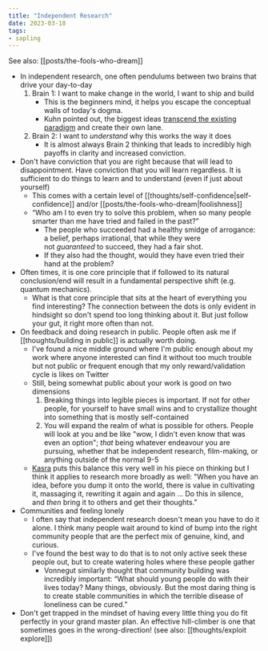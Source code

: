 ```yaml
---
title: "Independent Research"
date: 2023-03-18
tags:
- sapling
---
```


See also: [[posts/the-fools-who-dream]]

- In independent research, one often pendulums between two brains that drive your day-to-day
	1. Brain 1: I want to make change in the world, I want to ship and build
		- This is the beginners mind, it helps you escape the conceptual walls of today's dogma.
		- Kuhn pointed out, the biggest ideas [transcend the existing paradigm](https://en.wikipedia.org/wiki/Paradigm_shift) and create their own lane.
	2. Brain 2: I want to *understand* why this works the way it does
		- It is almost always Brain 2 thinking that leads to incredibly high payoffs in clarity and increased conviction.
- Don't have conviction that you are right because that will lead to disappointment. Have conviction that you will learn regardless. It is sufficient to do things to learn and to understand (even if just about yourself)
	- This comes with a certain level of [[thoughts/self-confidence|self-confidence]] and/or [[posts/the-fools-who-dream|foolishness]]
	- “Who am I to even try to solve this problem, when so many people smarter than me have tried and failed in the past?”
		- The people who succeeded had a healthy smidge of arrogance: a belief, perhaps irrational, that while they were not _guaranteed_ to succeed, they had a fair shot.
		- If they also had the thought, would they have even tried their hand at the problem?
- Often times, it is one core principle that if followed to its natural conclusion/end will result in a fundamental perspective shift (e.g. quantum mechanics).
	- What is that core principle that sits at the heart of everything you find interesting? The connection between the dots is only evident in hindsight so don't spend too long thinking about it. But just follow your gut, it right more often than not.
- On feedback and doing research in public. People often ask me if [[thoughts/building in public]] is actually worth doing.
	- I've found a nice middle ground where I'm public enough about my work where anyone interested can find it without too much trouble but not public or frequent enough that my only reward/validation cycle is likes on Twitter
	- Still, being somewhat public about your work is good on two dimensions
		1. Breaking things into legible pieces is important. If not for other people, for yourself to have small wins and to crystallize thought into something that is mostly self-contained
		2. You will expand the realm of what is possible for others. People will look at you and be like "wow, I didn't even know that was even an option"; *that* being whatever endeavour you are pursuing, whether that be independent research, film-making, or anything outside of the normal 9-5
	- [Kasra](https://bitsofwonder.substack.com/p/how-to-be-an-unsuccessful-thinker) puts this balance this very well in his piece on thinking but I think it applies to research more broadly as well: "When you have an idea, before you dump it onto the world, there is value in cultivating it, massaging it, rewriting it again and again ... Do this in silence, and _then_ bring it to others and get their thoughts."
- Communities and feeling lonely
	- I often say that independent research doesn't mean you have to do it alone. I think many people wait around to kind of bump into the right community people that are the perfect mix of genuine, kind, and curious.
	- I've found the best way to do that is to not only active seek these people out, but to create watering holes where these people gather
		- Vonnegut similarly thought that community building was incredibly important: “What should young people do with their lives today? Many things, obviously. But the most daring thing is to create stable communities in which the terrible disease of loneliness can be cured.”
- Don't get trapped in the mindset of having every little thing you do fit perfectly in your grand master plan. An effective hill-climber is one that sometimes goes in the wrong-direction! (see also: [[thoughts/exploit explore]])